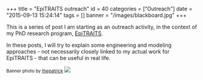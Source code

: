 +++
title = "EpiTRAITS outreach"
id = 40
categories = ["Outreach"]
date = "2015-09-13 15:24:14"
tags = []
banner = "/images/blackboard.jpg"
+++

This is a series of post I am starting as an outreach activity, in the context of my PhD research program, [EpiTRAITS](http://www.epitraits.eu/).

In these posts, I will try to explain some engineering and modeling approaches - not necessarily closely linked to my actual work for EpiTRAITS - that can be useful in real life.

<small>Banner photo by [thepatrick](http://www.flickr.com/photos/93529274@N00/1508924823) [![](/images/cc.png#cc)](http://creativecommons.org/licenses/by/2.0/ "Attribution License")</small>